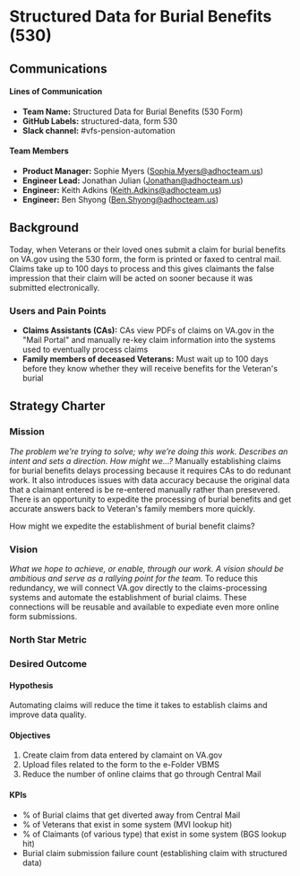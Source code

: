 # Structured Data for Burial Benefits (530)

## Communications

#### Lines of Communication
- **Team Name:** Structured Data for Burial Benefits (530 Form)
- **GitHub Labels:** structured-data, form 530
- **Slack channel:** #vfs-pension-automation

#### Team Members
- **Product Manager:** Sophie Myers (Sophia.Myers@adhocteam.us)
- **Engineer Lead:** Jonathan Julian (Jonathan@adhocteam.us)
- **Engineer:** Keith Adkins (Keith.Adkins@adhocteam.us)
- **Engineer:** Ben Shyong (Ben.Shyong@adhocteam.us)

## Background
Today, when Veterans or their loved ones submit a claim for burial benefits on VA.gov using the 530 form, the form is printed or faxed to central mail. Claims take up to 100 days to process and this gives claimants the false impression that their claim will be acted on sooner because it was submitted electronically.

### Users and Pain Points
- **Claims Assistants (CAs):** CAs view PDFs of claims on VA.gov in the "Mail Portal" and manually re-key claim information into the systems used to eventually process claims
- **Family members of deceased Veterans:** Must wait up to 100 days before they know whether they will receive benefits for the Veteran's burial

## Strategy Charter

### Mission
*The problem we’re trying to solve; why we’re doing this work. Describes an intent and sets a direction. How might we...?*
Manually establishing claims for burial benefits delays processing because it requires CAs to do redunant work. It also introduces issues with data accuracy because the original data that a claimant entered is be re-entered manually rather than presevered. There is an opportunity to expedite the processing of burial benefits and get accurate answers back to Veteran's family members more quickly.

How might we expedite the establishment of burial benefit claims?

### Vision
*What we hope to achieve, or enable, through our work. A vision should be ambitious and serve as a rallying point for the team.*
To reduce this redundancy, we will connect VA.gov directly to the claims-processing systems and automate the establishment of burial claims. These connections will be reusable and available to expediate even more online form submissions.

### North Star Metric


### Desired Outcome
#### Hypothesis
Automating claims will reduce the time it takes to establish claims and improve data quality.

#### Objectives

1. Create claim from data entered by clamaint on VA.gov
2. Upload files related to the form to the e-Folder VBMS
3. Reduce the number of online claims that go through Central Mail

#### KPIs
- % of Burial claims that get diverted away from Central Mail
- % of Veterans that exist in some system (MVI lookup hit)
- % of Claimants (of various type) that exist in some system (BGS lookup hit)
- Burial claim submission failure count (establishing claim with structured data)

